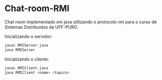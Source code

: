 # Chat-room-RMI
Chat room implementado em java utilizando o protocolo rmi para o curso de Sistemas Distribuidos da UFF-PURO. <br>


Inicializando o servidor:
```bash
javac RMIServer.java
java RMIServer
```

Inicializando o cliente:
```bash
javac RMIClient.java
java RMIClient <nome> <topico>
```

